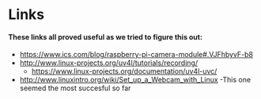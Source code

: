 # Links

#### These links all proved useful as we tried to figure this out:

- https://www.ics.com/blog/raspberry-pi-camera-module#.VJFhbyvF-b8
- http://www.linux-projects.org/uv4l/tutorials/recording/
	- https://www.linux-projects.org/documentation/uv4l-uvc/
- http://www.linuxintro.org/wiki/Set_up_a_Webcam_with_Linux
	-This one seemed the most succesful so far